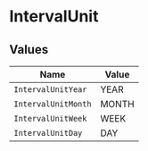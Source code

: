 # IntervalUnit


## Values

| Name                | Value               |
| ------------------- | ------------------- |
| `IntervalUnitYear`  | YEAR                |
| `IntervalUnitMonth` | MONTH               |
| `IntervalUnitWeek`  | WEEK                |
| `IntervalUnitDay`   | DAY                 |